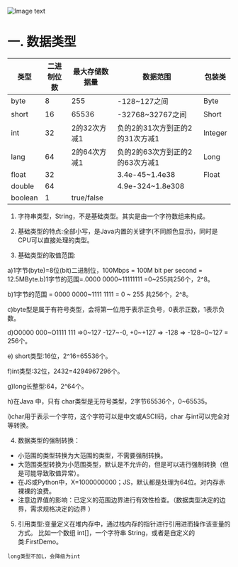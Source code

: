 ![Image text](https://github.com/bengca/-tdd-/blob/main/img/20210219.png1)

# 一. **数据类型**

| 类型    | 二进制位数 | 最大存储数据量 | 数据范围                        | 包装类  |
| ------- | ---------- | -------------- | ------------------------------- | ------- |
| byte    | 8          | 255            | -128~127之间                    | Byte    |
| short   | 16         | 65536          | -32768~32767之间                | Short   |
| int     | 32         | 2的32次方减1   | 负的2的31次方到正的2的31次方减1 | Integer |
| lang    | 64         | 2的64次方减1   | 负的2的63次方到正的2的63次方减1 | Long    |
| float   | 32         |                | 3.4e-45~1.4e38                  | Float   |
| double  | 64         |                | 4.9e-324~1.8e308                |         |
| boolean | 1          | true/false     |                                 |         |

1. 字符串类型，String，不是基础类型。其实是由一个字符数组来构成。

2. 基础类型的特点:全部小写，是Java内置的关键字(不同颜色显示)，同时是CPU可以直接处理的类型。

3. 基础类型的取值范围:

  a)1字节(byte)=8位(bit)二进制位，100Mbps = 100M bit per second = 12.5MByte.b)1字节的范围=.0000 0000~11111111 =0~255共256个，2^8。

  b)1字节的范围 = 0000 0000~1111 1111 = 0 ~ 255 共256个，2^8。

  c)byte型是属于有符号类型，会将第一位用于表示正负号，0表示正数，1表示负数。

  d)O0000 000~O1111 111 =>0~127 -127~-0, +0~+127 => -128 => -128~0~127 = 256个。

  e) short类型:16位，2^16=65536个。

  f)int类型:32位，2432=4294967296个。

  g)long长整型:64，2^64个。

  h)在Java 中，只有 char类型是无符号类型，2字节65536个，0~65535。

  i)char用于表示一个字符，这个字符可以是中文或ASCIl码，char 与int可以完全对等转换。

4. 数据类型的强制转换：

  - 小范围的类型转换为大范围的类型，不需要强制转换。
  - 大范围类型转换为小范围类型，默认是不允许的，但是可以进行强制转换（但是可能导致取值异常）。
  - 在JS或Python中，X=1000000000；JS，默认都是处理为64位。对内存赤裸裸的浪费。
  - 注意边界值的影响：已定义的范围边界进行有效性检查。（数据类型决定的边界，需求规格决定的边界 ）

5. 引用类型:变量定义在堆内存中，通过栈内存的指针进行引用进而操作该变量的方式。
  比如一个数组 int[]，一个字符串 String，或者是自定义的类:FirstDemo。

`long类型不加L，会降级为int`